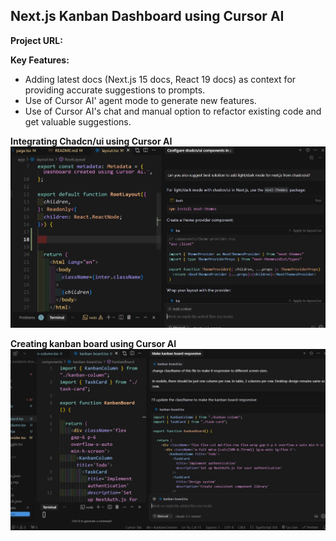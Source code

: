 ## Next.js Kanban Dashboard using Cursor AI


**Project URL:**


**Key Features:**
- Adding latest docs (Next.js 15 docs, React 19 docs) as context for providing accurate suggestions to prompts. 
- Use of Cursor AI' agent mode to generate new features. 
- Use of Cursor AI's chat and manual option to refactor existing code and get valuable suggestions. 


**Integrating Chadcn/ui using Cursor AI**
<a href='' target='_blank'>
<img src='./public/k2.JPG' width='700' alt='project image'>
</a>

**Creating kanban board using Cursor AI**
<a href='' target='_blank'>
<img src='./public/k3.JPG' width='700' alt='project image'>
</a>
